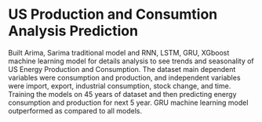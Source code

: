 # US Production and Consumtion Analysis Prediction
 Built Arima, Sarima traditional model and RNN, LSTM, GRU, XGboost machine learning model for details analysis to see trends and seasonality of US Energy Production and Consumption. The dataset main dependent variables were consumption and production, and independent variables were import, export, industrial consumption, stock change, and time. Training the models on 45 years of dataset and then predicting energy consumption and production for next 5 year. GRU machine learning model outperformed as compared to all models.
